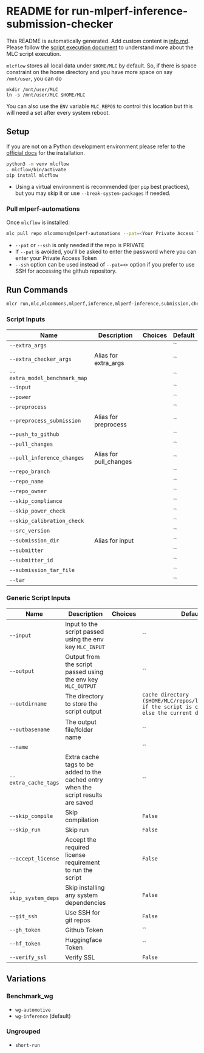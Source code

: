 # README for run-mlperf-inference-submission-checker
This README is automatically generated. Add custom content in [info.md](info.md). Please follow the [script execution document](https://docs.mlcommons.org/mlcflow/targets/script/execution-flow/) to understand more about the MLC script execution.

`mlcflow` stores all local data under `$HOME/MLC` by default. So, if there is space constraint on the home directory and you have more space on say `/mnt/user`, you can do
```
mkdir /mnt/user/MLC
ln -s /mnt/user/MLC $HOME/MLC
```
You can also use the `ENV` variable `MLC_REPOS` to control this location but this will need a set after every system reboot.

## Setup

If you are not on a Python development environment please refer to the [official docs](https://docs.mlcommons.org/mlcflow/install/) for the installation.

```bash
python3 -m venv mlcflow
. mlcflow/bin/activate
pip install mlcflow
```

- Using a virtual environment is recommended (per `pip` best practices), but you may skip it or use `--break-system-packages` if needed.

### Pull mlperf-automations

Once `mlcflow` is installed:

```bash
mlc pull repo mlcommons@mlperf-automations --pat=<Your Private Access Token>
```
- `--pat` or `--ssh` is only needed if the repo is PRIVATE
- If `--pat` is avoided, you'll be asked to enter the password where you can enter your Private Access Token
- `--ssh` option can be used instead of `--pat=<>` option if you prefer to use SSH for accessing the github repository.
## Run Commands

```bash
mlcr run,mlc,mlcommons,mlperf,inference,mlperf-inference,submission,checker,submission-checker,mlc-submission-checker
```

### Script Inputs

| Name | Description | Choices | Default |
|------|-------------|---------|------|
| `--extra_args` |  |  | `` |
| `--extra_checker_args` | Alias for extra_args |  | `` |
| `--extra_model_benchmark_map` |  |  | `` |
| `--input` |  |  | `` |
| `--power` |  |  | `` |
| `--preprocess` |  |  | `` |
| `--preprocess_submission` | Alias for preprocess |  | `` |
| `--push_to_github` |  |  | `` |
| `--pull_changes` |  |  | `` |
| `--pull_inference_changes` | Alias for pull_changes |  | `` |
| `--repo_branch` |  |  | `` |
| `--repo_name` |  |  | `` |
| `--repo_owner` |  |  | `` |
| `--skip_compliance` |  |  | `` |
| `--skip_power_check` |  |  | `` |
| `--skip_calibration_check` |  |  | `` |
| `--src_version` |  |  | `` |
| `--submission_dir` | Alias for input |  | `` |
| `--submitter` |  |  | `` |
| `--submitter_id` |  |  | `` |
| `--submission_tar_file` |  |  | `` |
| `--tar` |  |  | `` |
### Generic Script Inputs

| Name | Description | Choices | Default |
|------|-------------|---------|------|
| `--input` | Input to the script passed using the env key `MLC_INPUT` |  | `` |
| `--output` | Output from the script passed using the env key `MLC_OUTPUT` |  | `` |
| `--outdirname` | The directory to store the script output |  | `cache directory ($HOME/MLC/repos/local/cache/<>) if the script is cacheable or else the current directory` |
| `--outbasename` | The output file/folder name |  | `` |
| `--name` |  |  | `` |
| `--extra_cache_tags` | Extra cache tags to be added to the cached entry when the script results are saved |  | `` |
| `--skip_compile` | Skip compilation |  | `False` |
| `--skip_run` | Skip run |  | `False` |
| `--accept_license` | Accept the required license requirement to run the script |  | `False` |
| `--skip_system_deps` | Skip installing any system dependencies |  | `False` |
| `--git_ssh` | Use SSH for git repos |  | `False` |
| `--gh_token` | Github Token |  | `` |
| `--hf_token` | Huggingface Token |  | `` |
| `--verify_ssl` | Verify SSL |  | `False` |
## Variations

### Benchmark_wg

- `wg-automotive`
- `wg-inference` (default)

### Ungrouped

- `short-run`
